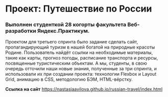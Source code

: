 # Проект: Путешествие по России

###  Выполнен студенткой 28 когорты факультета Веб-разработки Яндекс.Практикум.

Проектом для третьего спринта было задание сделать сайт, пропагандирующий туризм в нашей богатой на природные красоты Родине.
Пользователь найдёт ссылки на необходимые материалы, такие как карты, прогноз погоды, расписание транспорта и ресурсы, посвященные туристическим объектам.
А мы, студенты, в свою очередь отточили наши новые знания, полученные за три спринта, и использовали их при создании проекта: технологии Flexbox и Layout Grid, 
анимацию в CSS, методологию БЭМ, HTML-вёрстку.

**Ссылка на сайт**
https://nastasjaavilova.github.io/russian-travel/index.html
